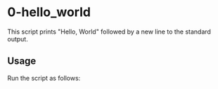 # 0-hello_world

This script prints "Hello, World" followed by a new line to the standard output.

## Usage

Run the script as follows:


